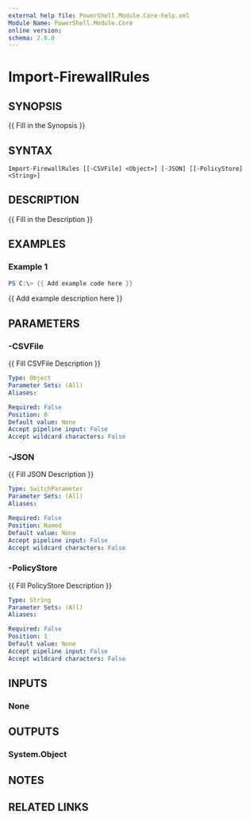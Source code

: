 ```yaml
---
external help file: PowerShell.Module.Core-help.xml
Module Name: PowerShell.Module.Core
online version:
schema: 2.0.0
---
```


# Import-FirewallRules

## SYNOPSIS
{{ Fill in the Synopsis }}

## SYNTAX

```
Import-FirewallRules [[-CSVFile] <Object>] [-JSON] [[-PolicyStore] <String>]
```

## DESCRIPTION
{{ Fill in the Description }}

## EXAMPLES

### Example 1
```powershell
PS C:\> {{ Add example code here }}
```

{{ Add example description here }}

## PARAMETERS

### -CSVFile
{{ Fill CSVFile Description }}

```yaml
Type: Object
Parameter Sets: (All)
Aliases:

Required: False
Position: 0
Default value: None
Accept pipeline input: False
Accept wildcard characters: False
```

### -JSON
{{ Fill JSON Description }}

```yaml
Type: SwitchParameter
Parameter Sets: (All)
Aliases:

Required: False
Position: Named
Default value: None
Accept pipeline input: False
Accept wildcard characters: False
```

### -PolicyStore
{{ Fill PolicyStore Description }}

```yaml
Type: String
Parameter Sets: (All)
Aliases:

Required: False
Position: 1
Default value: None
Accept pipeline input: False
Accept wildcard characters: False
```

## INPUTS

### None

## OUTPUTS

### System.Object
## NOTES

## RELATED LINKS

